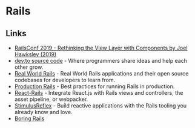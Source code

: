 # Rails

## Links

* [RailsConf 2019 - Rethinking the View Layer with Components by Joel Hawksley \(2019\)](https://www.youtube.com/watch?v=y5Z5a6QdA-M)
* [dev.to source code](https://github.com/thepracticaldev/dev.to) - Where programmers share ideas and help each other grow.
* [Real World Rails](https://github.com/eliotsykes/real-world-rails) - Real World Rails applications and their open source codebases for developers to learn from.
* [Production Rails](https://github.com/ankane/production_rails) - Best practices for running Rails in production.
* [React-Rails](https://github.com/reactjs/react-rails) - Integrate React.js with Rails views and controllers, the asset pipeline, or webpacker.
* [StimulusReflex](https://github.com/hopsoft/stimulus_reflex) - Build reactive applications with the Rails tooling you already know and love.
* [Boring Rails](https://boringrails.com/)

